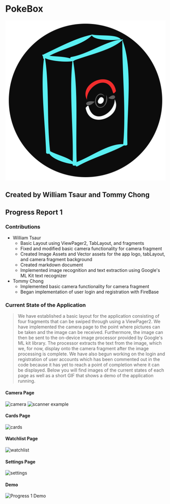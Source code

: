 # PokeBox
![PokeBox App Icon](https://github.com/WTsaur/PokeBox/blob/master/github-Assets/PokeBox-icon-app.png)
## Created by William Tsaur and Tommy Chong
## Progress Report 1
### Contributions
- William Tsaur
    - Basic Layout using ViewPager2, TabLayout, and fragments
    - Fixed and modified basic camera functionality for camera fragment
    - Created Image Assets and Vector assets for the app logo, tabLayout, and camera fragment background
    - Created markdown document
    - Implemented image recognition and text extraction using Google's ML Kit text recognizer
- Tommy Chong
    - Implemented basic camera functionality for camera fragment
    - Began implementation of user login and registration with FireBase
### Current State of the Application
> We have established a basic layout for the application consisting of four fragments that can be swiped through using a ViewPager2.
> We have implemented the camera page to the point where pictures can be taken and the image can be received. Furthermore, the image
> can then be sent to the on-device image processor provided by Google's ML kit library. The processor extracts the text from the
> image, which we, for now, display onto the camera fragment after the image processing is complete. We have also begun working on
> the login and registration of user accounts which has been commented out in the code because it has yet to reach a point of
> completion where it can be displayed. Below you will find images of the current states of each page as well as a short GIF
> that shows a demo of the application running.
#### Camera Page
![camera](https://github.com/WTsaur/PokeBox/blob/master/github-Assets/pokebox-camera.jpg)
![scanner example](https://github.com/WTsaur/PokeBox/blob/master/github-Assets/pokebox-scanner-example.jpg)
#### Cards Page
![cards](https://github.com/WTsaur/PokeBox/blob/master/github-Assets/pokebox-cards.jpg)
#### Watchlist Page
![watchlist](https://github.com/WTsaur/PokeBox/blob/master/github-Assets/pokebox-watchlist.jpg)
#### Settings Page
![settings](https://github.com/WTsaur/PokeBox/blob/master/github-Assets/pokebox-settings.jpg)
#### Demo
![Progress 1 Demo](https://github.com/WTsaur/PokeBox/blob/master/github-Assets/app_demo_progress1.gif)
